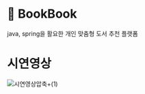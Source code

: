 # 📗 BookBook
java, spring을 활요한 개인 맞춤형 도서 추천 플랫폼




# 시연영상
![시연영상압축+(1)](https://github.com/user-attachments/assets/63b21e2e-2e8c-4ee1-8f11-d50249050d82)

